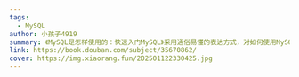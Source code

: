 ```yaml
---
tags:
  - MySQL
author: 小孩子4919
summary: 《MySQL是怎样使用的：快速入门MySQL》采用通俗易懂的表达方式，对如何使用MySQL进行了详细的介绍。《MySQL是怎样使用的：快速入门MySQL》完全从零基础用户的角度出发，依照用户认知习惯，从MySQL的安装开始，介绍了MySQL的服务器程序和客户端程序的使用、MySQL的数据类型、数据库和表的基本操作、列的属性、MySQL中的表达式和函数、简单和复杂的增删改查语句等入门知识，还介绍了视图、存储程序、备份与恢复、用户与权限管理等高级概念以及使用Java语言连接MySQL服务器等知识。《MySQL是怎样使用的：快速入门MySQL》较好地契合了MySQL初学人员的学习曲线，内容深入浅出，通俗易懂，可帮助初学人员迅速入门MySQL。
link: https://book.douban.com/subject/35670862/
cover: https://img.xiaorang.fun/202501122330425.jpg
---
```

